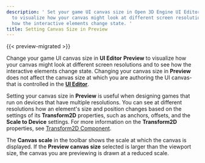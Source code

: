 ```yaml
---
description: ' Set your game UI canvas size in Open 3D Engine UI Editor Preview
  to visualize how your canvas might look at different screen resolutions and to see
  how the interactive elements change state. '
title: Setting Canvas Size in Preview
---
```


{{< preview-migrated >}}

Change your game UI canvas size in **UI Editor** **Preview** to visualize how your canvas might look at different screen resolutions and to see how the interactive elements change state. Changing your canvas size in **Preview** does not affect the canvas size at which you are authoring the UI canvas-that is controlled in the [**UI Editor**](/docs/user-guide/interactivity/user-interface/editor/changing-size.md).

Setting your canvas size in **Preview** is useful when designing games that run on devices that have multiple resolutions. You can see at different resolutions how an element's size and position changes based on the settings of its **Transform2D** properties, such as anchors, offsets, and the **Scale to Device** settings. For more information on the **Transform2D** properties, see [Transform2D Component](/docs/user-guide/interactivity/user-interface/editor/components-transform.md).

The **Canvas scale** in the toolbar shows the scale at which the canvas is displayed. If the **Preview canvas size** selected is larger than the viewport size, the canvas you are previewing is drawn at a reduced scale.
